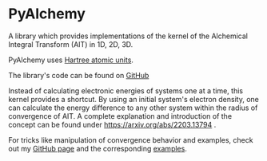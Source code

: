 # PyAlchemy

A library which provides implementations of the kernel of the Alchemical Integral Transform (AIT) in 1D, 2D, 3D.

PyAlchemy uses [Hartree atomic units](https://en.wikipedia.org/wiki/Hartree_atomic_units).

The library's code can be found on [GitHub](https://github.com/SimonLeonKrug/pyalchemy)

Instead of calculating electronic energies of systems one at a time, this kernel provides a shortcut. By using an initial system's electron density, one can calculate the energy difference to any other system within the radius of convergence of AIT. A complete explanation and introduction of the concept can be found under https://arxiv.org/abs/2203.13794 .

For tricks like manipulation of convergence behavior and examples, check out my [GitHub page](https://github.com/SimonLeonKrug/pyalchemy) and the corresponding [examples](https://github.com/SimonLeonKrug/pyalchemy/examples).
